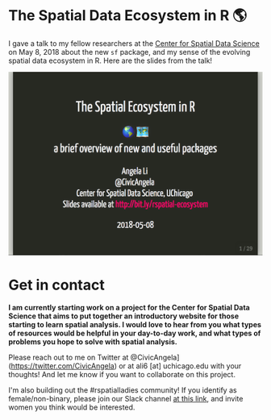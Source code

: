# The Spatial Data Ecosystem in R 🌎

I gave a talk to my fellow researchers at the [Center for Spatial Data Science](https://spatial.uchicago.edu/) on May 8, 2018 about the new `sf` package, and my sense of the evolving spatial data ecosystem in R. Here are the slides from the talk!

[![](images/slide-title.png)](https://angela-li.github.io/slides/2018-05-08/rspatial-ecosystem.html)

Get in contact
=================
**I am currently starting work on a project for the Center for Spatial Data Science that aims to put together an introductory website for those starting to learn spatial analysis. I would love to hear from you what types of resources would be helpful in your day-to-day work, and what types of problems you hope to solve with spatial analysis.** 

Please reach out to me on Twitter at @CivicAngela](https://twitter.com/CivicAngela) or at ali6 [at] uchicago.edu with your thoughts! And let me know if you want to collaborate on this project.

I'm also building out the #rspatialladies community! If you identify as female/non-binary, please join our Slack channel [at this link](https://join.slack.com/t/r-spatialladies/shared_invite/enQtMzU1MTIwMjU2NzUyLTBkZjU1NDFiZGU3YzNmN2Y0Y2NiYTM2Njk2ZjI5M2IyMTNiNjI3ZDQ4MzEyMjQxNjM2YWU2ZGVkZWRiYmU1ZDM), and invite women you think would be interested.
